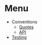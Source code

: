 # Menu

- Conventions
  - [Quotes](/docs/conventions/quotes.md)
  - [API](/docs/conventions/api.md)
- [Testing](/docs/testing.md)
